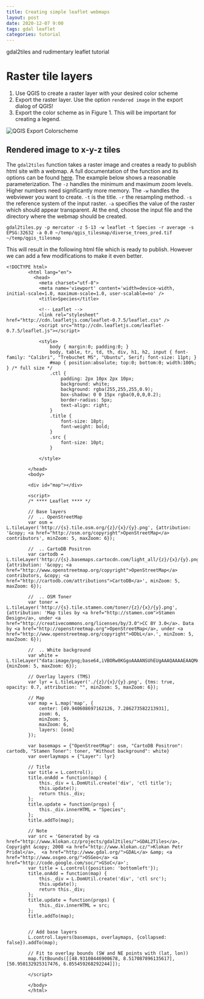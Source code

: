 ```yaml
---
title: Creating simple leaflet webmaps
layout: post
date: 2020-12-07 9:00
tags: gdal leaflet 
categories: tutorial
--- 
```


gdal2tiles and rudimentary leaflet tutorial

# Raster tile layers

1. Use QGIS to create a raster layer with your desired color scheme
2. Export the raster layer. Use the option `rendered image` in the export dialog of QGIS!
3. Export the color scheme as in Figure 1. This will be important for creating a legend.

![QGIS Export Colorscheme]({{site.url}}{{site.baseurl}}/assets/img/qgis_export_colorscheme.png)


## Rendered image to x-y-z tiles

The `gdal2tiles` function takes a raster image and creates a ready to publish html site with a webmap. 
A full documentation of the function and its options can be found [here](https://gdal.org/programs/gdal2tiles.html).
The example below shows a reasonable parameterization. The `-z` handles the minimum and maximum zoom levels. Higher numbers need significantly more memory.
The `-w` handles the webviewer you want to create. `-t` is the title. `-r` the resampling method. `-s` the reference system of the input raster.
`-a` specifies the value of the raster which should appear transparent. At the end, choose the input file and the directory where the webmap should be created.
 
```
gdal2tiles.py -p mercator -z 5-13 -w leaflet -t Species -r average -s EPSG:32632 -a 0.0 ~/temp/qgis_tilesmap/diverse_trees_pred.tif ~/temp/qgis_tilesmap  
```

This will result in the following html file which is ready to publish.
However we can add a few modifications to make it even better.

```
<!DOCTYPE html>
        <html lang="en">
          <head>
            <meta charset="utf-8">
            <meta name='viewport' content='width=device-width, initial-scale=1.0, maximum-scale=1.0, user-scalable=no' />
            <title>Species</title>

            <!-- Leaflet -->
            <link rel="stylesheet" href="http://cdn.leafletjs.com/leaflet-0.7.5/leaflet.css" />
            <script src="http://cdn.leafletjs.com/leaflet-0.7.5/leaflet.js"></script>

            <style>
                body { margin:0; padding:0; }
                body, table, tr, td, th, div, h1, h2, input { font-family: "Calibri", "Trebuchet MS", "Ubuntu", Serif; font-size: 11pt; }
                #map { position:absolute; top:0; bottom:0; width:100%; } /* full size */
                .ctl {
                    padding: 2px 10px 2px 10px;
                    background: white;
                    background: rgba(255,255,255,0.9);
                    box-shadow: 0 0 15px rgba(0,0,0,0.2);
                    border-radius: 5px;
                    text-align: right;
                }
                .title {
                    font-size: 18pt;
                    font-weight: bold;
                }
                .src {
                    font-size: 10pt;
                }

            </style>

        </head>
        <body>

        <div id="map"></div>

        <script>
        /* **** Leaflet **** */

        // Base layers
        //  .. OpenStreetMap
        var osm = L.tileLayer('http://{s}.tile.osm.org/{z}/{x}/{y}.png', {attribution: '&copy; <a href="http://osm.org/copyright">OpenStreetMap</a> contributors', minZoom: 5, maxZoom: 6});

        //  .. CartoDB Positron
        var cartodb = L.tileLayer('http://{s}.basemaps.cartocdn.com/light_all/{z}/{x}/{y}.png', {attribution: '&copy; <a href="http://www.openstreetmap.org/copyright">OpenStreetMap</a> contributors, &copy; <a href="http://cartodb.com/attributions">CartoDB</a>', minZoom: 5, maxZoom: 6});

        //  .. OSM Toner
        var toner = L.tileLayer('http://{s}.tile.stamen.com/toner/{z}/{x}/{y}.png', {attribution: 'Map tiles by <a href="http://stamen.com">Stamen Design</a>, under <a href="http://creativecommons.org/licenses/by/3.0">CC BY 3.0</a>. Data by <a href="http://openstreetmap.org">OpenStreetMap</a>, under <a href="http://www.openstreetmap.org/copyright">ODbL</a>.', minZoom: 5, maxZoom: 6});

        //  .. White background
        var white = L.tileLayer("data:image/png;base64,iVBORw0KGgoAAAANSUhEUgAAAQAAAAEAAQMAAABmvDolAAAAA1BMVEX///+nxBvIAAAAH0lEQVQYGe3BAQ0AAADCIPunfg43YAAAAAAAAAAA5wIhAAAB9aK9BAAAAABJRU5ErkJggg==", {minZoom: 5, maxZoom: 6});

        // Overlay layers (TMS)
        var lyr = L.tileLayer('./{z}/{x}/{y}.png', {tms: true, opacity: 0.7, attribution: "", minZoom: 5, maxZoom: 6});

        // Map
        var map = L.map('map', {
            center: [49.940608697162126, 7.286273582213931],
            zoom: 6,
            minZoom: 5,
            maxZoom: 6,
            layers: [osm]
        });

        var basemaps = {"OpenStreetMap": osm, "CartoDB Positron": cartodb, "Stamen Toner": toner, "Without background": white}
        var overlaymaps = {"Layer": lyr}

        // Title
        var title = L.control();
        title.onAdd = function(map) {
            this._div = L.DomUtil.create('div', 'ctl title');
            this.update();
            return this._div;
        };
        title.update = function(props) {
            this._div.innerHTML = "Species";
        };
        title.addTo(map);

        // Note
        var src = 'Generated by <a href="http://www.klokan.cz/projects/gdal2tiles/">GDAL2Tiles</a>, Copyright &copy; 2008 <a href="http://www.klokan.cz/">Klokan Petr Pridal</a>,  <a href="http://www.gdal.org/">GDAL</a> &amp; <a href="http://www.osgeo.org/">OSGeo</a> <a href="http://code.google.com/soc/">GSoC</a>';
        var title = L.control({position: 'bottomleft'});
        title.onAdd = function(map) {
            this._div = L.DomUtil.create('div', 'ctl src');
            this.update();
            return this._div;
        };
        title.update = function(props) {
            this._div.innerHTML = src;
        };
        title.addTo(map);


        // Add base layers
        L.control.layers(basemaps, overlaymaps, {collapsed: false}).addTo(map);

        // Fit to overlay bounds (SW and NE points with (lat, lon))
        map.fitBounds([[48.93108446900678, 8.517087896135617], [50.950132925317476, 6.055459268292244]]);

        </script>

        </body>
        </html>

        

```




